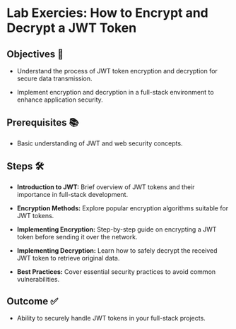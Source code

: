# Lab Exercies: How to Encrypt and Decrypt a JWT Token

## Objectives 🎯

- Understand the process of JWT token encryption and decryption for secure data transmission.

- Implement encryption and decryption in a full-stack environment to enhance application security.

## Prerequisites 📚

- Basic understanding of JWT and web security concepts.

## Steps 🛠

- **Introduction to JWT:** Brief overview of JWT tokens and their importance in full-stack development.

- **Encryption Methods:** Explore popular encryption algorithms suitable for JWT tokens.

- **Implementing Encryption:** Step-by-step guide on encrypting a JWT token before sending it over the network.

- **Implementing Decryption:** Learn how to safely decrypt the received JWT token to retrieve original data.

- **Best Practices:** Cover essential security practices to avoid common vulnerabilities.

## Outcome ✅

- Ability to securely handle JWT tokens in your full-stack projects.
